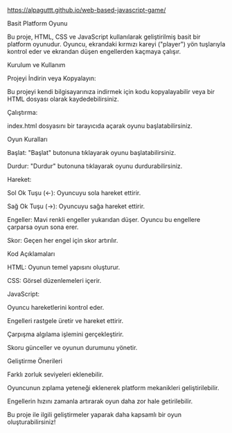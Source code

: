 https://alpaguttt.github.io/web-based-javascript-game/

Basit Platform Oyunu

Bu proje, HTML, CSS ve JavaScript kullanılarak geliştirilmiş basit bir platform oyunudur. Oyuncu, ekrandaki kırmızı kareyi ("player") yön tuşlarıyla kontrol eder ve ekrandan düşen engellerden kaçmaya çalışır.

Kurulum ve Kullanım

Projeyi İndirin veya Kopyalayın:

Bu projeyi kendi bilgisayarınıza indirmek için kodu kopyalayabilir veya bir HTML dosyası olarak kaydedebilirsiniz.

Çalıştırma:

index.html dosyasını bir tarayıcıda açarak oyunu başlatabilirsiniz.

Oyun Kuralları

Başlat: "Başlat" butonuna tıklayarak oyunu başlatabilirsiniz.

Durdur: "Durdur" butonuna tıklayarak oyunu durdurabilirsiniz.

Hareket:

Sol Ok Tuşu (←): Oyuncuyu sola hareket ettirir.

Sağ Ok Tuşu (→): Oyuncuyu sağa hareket ettirir.

Engeller: Mavi renkli engeller yukarıdan düşer. Oyuncu bu engellere çarparsa oyun sona erer.

Skor: Geçen her engel için skor artırılır.

Kod Açıklamaları

HTML: Oyunun temel yapısını oluşturur.

CSS: Görsel düzenlemeleri içerir.

JavaScript:

Oyuncu hareketlerini kontrol eder.

Engelleri rastgele üretir ve hareket ettirir.

Çarpışma algılama işlemini gerçekleştirir.

Skoru günceller ve oyunun durumunu yönetir.

Geliştirme Önerileri

Farklı zorluk seviyeleri eklenebilir.

Oyuncunun zıplama yeteneği eklenerek platform mekanikleri geliştirilebilir.

Engellerin hızını zamanla artırarak oyun daha zor hale getirilebilir.

Bu proje ile ilgili geliştirmeler yaparak daha kapsamlı bir oyun oluşturabilirsiniz! 
